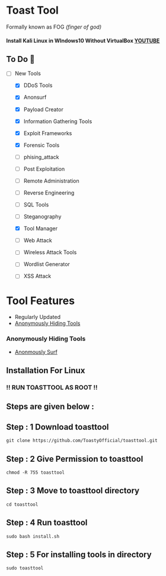 # Toast Tool
Formally known as FOG *(finger of god)*
#### Install Kali Linux in WIndows10 Without VirtualBox [YOUTUBE](https://www.youtube.com/watch?v=AfVH54edAHU)

## To Do 🚀 
- [ ] New Tools
    - [X] DDoS Tools
    - [X] Anonsurf
    - [X] Payload Creator
    - [X] Information Gathering Tools
    - [X] Exploit Frameworks
    - [X] Forensic Tools
    - [ ] phising_attack
    - [ ] Post Exploitation
    - [ ] Remote Administration
    - [ ] Reverse Engineering
    - [ ] SQL Tools
    - [ ] Steganography
    - [X] Tool Manager
    - [ ] Web Attack
    - [ ] Wireless Attack Tools
    - [ ] Wordlist Generator
    - [ ] XSS Attack


# Tool Features
- Regularly Updated
- [Anonymously Hiding Tools](#anonymously-hiding-tools)

### Anonymously Hiding Tools
- [Anonmously Surf](https://github.com/Und3rf10w/kali-anonsurf)


## Installation For Linux 


### !! RUN TOASTTOOL AS ROOT !!


## Steps are given below : 


## Step : 1 Download toasttool

    git clone https://github.com/ToastyOfficial/toasttool.git

## Step : 2 Give Permission to toasttool
    
    chmod -R 755 toasttool  

## Step : 3 Move to toasttool directory

    cd toasttool

## Step : 4 Run toasttool
    
    sudo bash install.sh

## Step : 5 For installing tools in directory

    sudo toasttool
